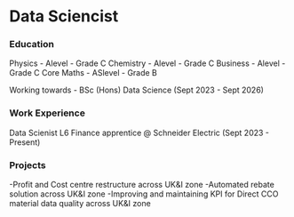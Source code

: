 # Data Sciencist

### Education
Physics - Alevel - Grade C
Chemistry - Alevel - Grade C
Business - Alevel - Grade C
Core Maths - ASlevel - Grade B

Working towards - BSc (Hons) Data Science (Sept 2023 - Sept 2026)

### Work Experience
Data Scienist L6 Finance apprentice @ Schneider Electric (Sept 2023 - Present)

### Projects
-Profit and Cost centre restructure across UK&I zone
-Automated rebate solution across UK&I zone
-Improving and maintaining KPI for Direct CCO material data quality across UK&I zone






